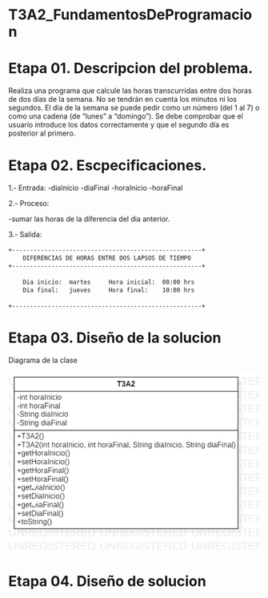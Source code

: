 # T3A2_FundamentosDeProgramacion

# Etapa 01. Descripcion del problema.
Realiza una programa que calcule las horas transcurridas entre dos horas de dos días de la semana. No se tendrán en cuenta los minutos ni los segundos. El día de la semana se puede pedir como un número (del 1 al 7) o como una cadena (de “lunes” a “domingo”). Se debe comprobar que el usuario introduce los datos correctamente y que el segundo día es posterior al primero.

# Etapa 02. Escpecificaciones.

1.- Entrada:
-diaInicio
-diaFinal
-horaInicio
-horaFinal

2.- Proceso:

-sumar las horas de la diferencia del dia anterior.

3.- Salida:

~~~~
+-----------------------------------------------------+
    DIFERENCIAS DE HORAS ENTRE DOS LAPSOS DE TIEMPO
+-----------------------------------------------------+

    Dia inicio:  martes     Hora inicial:  08:00 hrs
    Dia final:   jueves     Hora final:    10:00 hrs
    
+-----------------------------------------------------+
~~~~

# Etapa 03. Diseño de la solucion
Diagrama de la clase

![](https://github.com/VICTORANIEV/T3A2_FundamentosDeProgramacion/blob/main/t3a2.star.diagrama.png)


# Etapa 04. Diseño de solucion






    
    
    
